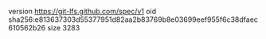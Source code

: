 version https://git-lfs.github.com/spec/v1
oid sha256:e813637303d55377951d82aa2b83769b8e03699eef955f6c38dfaec610562b26
size 3283
